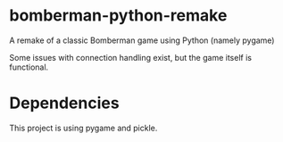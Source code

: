 # bomberman-python-remake
A remake of a classic Bomberman game using Python (namely pygame)

Some issues with connection handling exist, but the game itself is functional.

# Dependencies
This project is using pygame and pickle.
